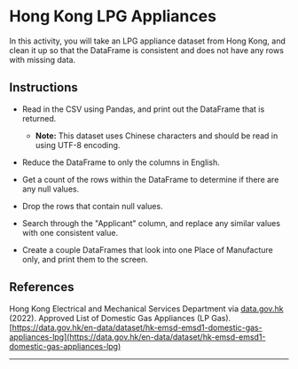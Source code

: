 # Hong Kong LPG Appliances

In this activity, you will take an LPG appliance dataset from Hong Kong, and clean it up so that the DataFrame is consistent and does not have any rows with missing data.

## Instructions

* Read in the CSV using Pandas, and print out the DataFrame that is returned.

  * **Note:** This dataset uses Chinese characters and should be read in using UTF-8 encoding.

* Reduce the DataFrame to only the columns in English.

* Get a count of the rows within the DataFrame to determine if there are any null values.

* Drop the rows that contain null values.

* Search through the "Applicant" column, and replace any similar values with one consistent value.

* Create a couple DataFrames that look into one Place of Manufacture only, and print them to the screen.

## References

Hong Kong Electrical and Mechanical Services Department via [data.gov.hk](https://data.gov.hk) (2022). Approved List of Domestic Gas Appliances (LP Gas). [https://data.gov.hk/en-data/dataset/hk-emsd-emsd1-domestic-gas-appliances-lpg](https://data.gov.hk/en-data/dataset/hk-emsd-emsd1-domestic-gas-appliances-lpg)

---

